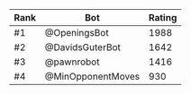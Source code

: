 Rank|Bot|Rating
---|---|---
#1|@OpeningsBot|1988
#2|@DavidsGuterBot|1642
#3|@pawnrobot|1416
#4|@MinOpponentMoves|930
